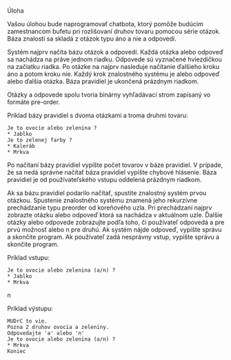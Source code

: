 Úloha

Vašou úlohou bude naprogramovať chatbota, ktorý pomôže budúcim zamestnancom bufetu pri rozlišovaní druhov tovaru pomocou série otázok. Báza znalostí sa skladá z otázok typu áno a nie a odpovedí.

Systém najprv načíta bázu otázok a odpovedí. Každá otázka alebo odpoveď sa nachádza na práve jednom riadku. Odpovede sú vyznačené hviezdičkou na začiatku riadka. Po otázke na najprv nasleduje načítanie ďalšieho kroku áno a potom kroku nie. Každý krok znalostného systému je alebo odpoveď alebo ďalšia otázka. Báza pravidiel je ukončená prázdnym riadkom.

Otázky a odpovede spolu tvoria binárny vyhľadávací strom zapísaný vo formáte pre-order.

Príklad bázy pravidiel s dvoma otázkami a troma druhmi tovaru:

    Je to ovocie alebo zelenina ?
    * Jablko
    Je to zelenej farby ?
    * Kaleráb
    * Mrkva
Po načítaní bázy pravidiel vypíšte počet tovarov v báze pravidiel. V prípade, že sa nedá správne načítať báza pravidiel vypíšte chybové hlásenie. Báza pravidiel je od používateľského vstupu oddelená prázdnym riadkom.

Ak sa bázu pravidiel podarilo načítať, spustite znalostný systém prvou otázkou. Spustenie znalostného systému znamená jeho rekurzívne prechádzanie typu preorder od koreňového uzla. Pri prechádzaní najprv zobrazte otázku alebo odpoveď ktorá sa nachádza v aktuálnom uzle. Ďalšie otázky alebo odpovede zobrazujte podľa toho, či používateľ odpovedá a pre prvú možnosť alebo n pre druhú. Ak systém nájde odpoveď, vypíšte správu a skončite program. Ak používateľ zadá nesprávny vstup, vypíšte správu a skončite program.

Príklad vstupu:

    Je to ovocie alebo zelenina (a/n) ?
    * Jablko
    * Mrkva

n

Príklad výstupu:

    MUDrC to vie.
    Pozna 2 druhov ovocia a zeleniny.
    Odpovedajte 'a' alebo 'n'
    Je to ovocie alebo zelenina (a/n) ?
    * Mrkva
    Koniec

